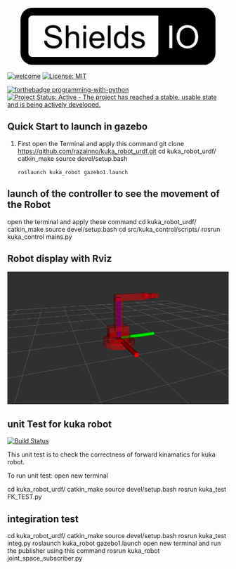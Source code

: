 <p align="center">
    <img src="https://raw.githubusercontent.com/badges/shields/master/frontend/images/logo.svg?sanitize=true"
        height="130">
</p>

[![welcome](https://img.shields.io/badge/contributions-welcome-brightgreen.svg?style=flat)](https://travis-ci.org/github.com/razainno/kuka_robot_urdf)   [![License: MIT](https://img.shields.io/badge/License-MIT-green.svg)](https://opensource.org/licenses/MIT)

[![forthebadge programming-with-python](http://ForTheBadge.com/images/badges/program-with-python.svg)](https://www.python.org/)
[![Project Status: Active - The project has reached a stable, usable state and is being actively developed.](http://www.repostatus.org/badges/latest/active.svg)](http://www.repostatus.org/#active)
## Quick Start to launch in gazebo 
1)  First open the Terminal and apply this command
        git clone https://github.com/razainno/kuka_robot_urdf.git
        cd kuka_robot_urdf/
        catkin_make
        source devel/setup.bash 

        roslaunch kuka_robot gazebo1.launch 

## launch of the controller to see the movement of the Robot
   open the terminal and apply these command 
        cd kuka_robot_urdf/
        catkin_make
        source devel/setup.bash
        cd src/kuka_control/scripts/
        rosrun kuka_control mains.py



## Robot display with Rviz 
![](kuka_robot.png)






## unit Test for kuka robot
[![Build Status](https://travis-ci.org/razainno/kuka_robot_urdf.svg?branch=Travis_Cl)](https://travis-ci.org/razainno/kuka_robot_urdf)

This unit test is to  check the correctness of forward kinamatics  for kuka robot.

To run unit test:
open new terminal 

cd kuka_robot_urdf/
        catkin_make
        source devel/setup.bash
        rosrun kuka_test FK_TEST.py

## integiration test
cd kuka_robot_urdf/
        catkin_make
        source devel/setup.bash
        rosrun kuka_test integ.py
        roslaunch kuka_robot gazebo1.launch
open new terminal and run the publisher using this command
        rosrun kuka_robot joint_space_subscriber.py














